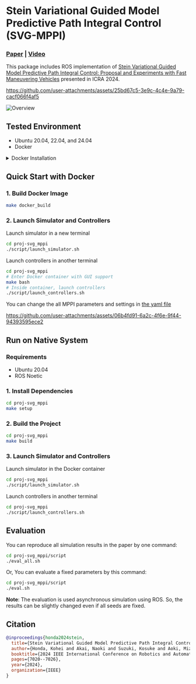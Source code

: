 
# Stein Variational Guided Model Predictive Path Integral Control (SVG-MPPI)

### [**Paper**](https://arxiv.org/abs/2309.11040) | [**Video**](https://www.youtube.com/watch?v=ML_aOYQIDL0) 

This package includes ROS implementation of [Stein Variational Guided Model Predictive Path Integral Control: Proposal and Experiments with Fast Maneuvering Vehicles](https://arxiv.org/abs/2309.11040) presented in ICRA 2024.


https://github.com/user-attachments/assets/25bd67c5-3e9c-4c4e-9a79-cacf066f4af5


![Overview](docs/assets/overview_svg_mppi.png)

## Tested Environment
- Ubuntu 20.04, 22.04, and 24.04
- Docker

<details>
<summary>Docker Installation</summary>

[Installation guide](https://docs.docker.com/engine/install/ubuntu/#install-using-the-repository)

```bash
# Install from get.docker.com
curl -fsSL https://get.docker.com -o get-docker.sh
sudo sh get-docker.sh
sudo groupadd docker
sudo usermod -aG docker $USER
```

</details>

## Quick Start with Docker

### 1. Build Docker Image
```bash
make docker_build
```

### 2. Launch Simulator and Controllers

Launch simulator in a new terminal
```bash
cd proj-svg_mppi
./script/launch_simulator.sh
```

Launch controllers in another terminal
```bash
cd proj-svg_mppi
# Enter Docker container with GUI support
make bash
# Inside container, launch controllers
./script/launch_controllers.sh
```
You can change the all MPPI parameters and settings in [the yaml file](./src/mppi_controller/config/mppi_controller.yaml)



https://github.com/user-attachments/assets/06b4fd91-6a2c-4f6e-9f44-94393595ece2



## Run on Native System

### Requirements

- Ubuntu 20.04
- ROS Noetic

### 1. Install Dependencies

```bash
cd proj-svg_mppi
make setup
```

### 2. Build the Project

```bash
cd proj-svg_mppi
make build
```

### 3. Launch Simulator and Controllers

Launch simulator in the Docker container
```bash
cd proj-svg_mppi
./script/launch_simulator.sh
```

Launch controllers in another terminal
```bash
cd proj-svg_mppi
./script/launch_controllers.sh 
```

## Evaluation

You can reproduce all simulation results in the paper by one command: 
```bash
cd proj-svg_mppi/script
./eval_all.sh
```

Or, You can evaluate a fixed parameters by this command:
```bash
cd proj-svg_mppi/script
./eval.sh
```

**Note**: The evaluation is used asynchronous simulation using ROS. So, the results can be slightly changed even if all seeds are fixed.


## Citation

```bibtex
@inproceedings{honda2024stein,
  title={Stein Variational Guided Model Predictive Path Integral Control: Proposal and Experiments with Fast Maneuvering Vehicles},
  author={Honda, Kohei and Akai, Naoki and Suzuki, Kosuke and Aoki, Mizuho and Hosogaya, Hirotaka and Okuda, Hiroyuki and Suzuki, Tatsuya},
  booktitle={2024 IEEE International Conference on Robotics and Automation (ICRA)},
  pages={7020--7026},
  year={2024},
  organization={IEEE}
}
```
